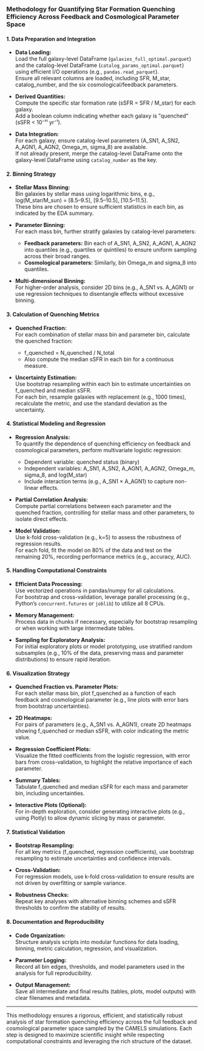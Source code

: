 ### Methodology for Quantifying Star Formation Quenching Efficiency Across Feedback and Cosmological Parameter Space

#### 1. Data Preparation and Integration

- **Data Loading:**  
  Load the full galaxy-level DataFrame (`galaxies_full_optimal.parquet`) and the catalog-level DataFrame (`catalog_params_optimal.parquet`) using efficient I/O operations (e.g., `pandas.read_parquet`).  
  Ensure all relevant columns are loaded, including SFR, M_star, catalog_number, and the six cosmological/feedback parameters.

- **Derived Quantities:**  
  Compute the specific star formation rate (sSFR = SFR / M_star) for each galaxy.  
  Add a boolean column indicating whether each galaxy is "quenched" (sSFR < 10⁻¹¹ yr⁻¹).

- **Data Integration:**  
  For each galaxy, ensure catalog-level parameters (A_SN1, A_SN2, A_AGN1, A_AGN2, Omega_m, sigma_8) are available.  
  If not already present, merge the catalog-level DataFrame onto the galaxy-level DataFrame using `catalog_number` as the key.

#### 2. Binning Strategy

- **Stellar Mass Binning:**  
  Bin galaxies by stellar mass using logarithmic bins, e.g., log(M_star/M_sun) = [8.5–9.5], [9.5–10.5], [10.5–11.5].  
  These bins are chosen to ensure sufficient statistics in each bin, as indicated by the EDA summary.

- **Parameter Binning:**  
  For each mass bin, further stratify galaxies by catalog-level parameters:
  - **Feedback parameters:** Bin each of A_SN1, A_SN2, A_AGN1, A_AGN2 into quantiles (e.g., quartiles or quintiles) to ensure uniform sampling across their broad ranges.
  - **Cosmological parameters:** Similarly, bin Omega_m and sigma_8 into quantiles.

- **Multi-dimensional Binning:**  
  For higher-order analysis, consider 2D bins (e.g., A_SN1 vs. A_AGN1) or use regression techniques to disentangle effects without excessive binning.

#### 3. Calculation of Quenching Metrics

- **Quenched Fraction:**  
  For each combination of stellar mass bin and parameter bin, calculate the quenched fraction:
  - f_quenched = N_quenched / N_total
  - Also compute the median sSFR in each bin for a continuous measure.

- **Uncertainty Estimation:**  
  Use bootstrap resampling within each bin to estimate uncertainties on f_quenched and median sSFR.  
  For each bin, resample galaxies with replacement (e.g., 1000 times), recalculate the metric, and use the standard deviation as the uncertainty.

#### 4. Statistical Modeling and Regression

- **Regression Analysis:**  
  To quantify the dependence of quenching efficiency on feedback and cosmological parameters, perform multivariate logistic regression:
  - Dependent variable: quenched status (binary)
  - Independent variables: A_SN1, A_SN2, A_AGN1, A_AGN2, Omega_m, sigma_8, and log(M_star)
  - Include interaction terms (e.g., A_SN1 × A_AGN1) to capture non-linear effects.

- **Partial Correlation Analysis:**  
  Compute partial correlations between each parameter and the quenched fraction, controlling for stellar mass and other parameters, to isolate direct effects.

- **Model Validation:**  
  Use k-fold cross-validation (e.g., k=5) to assess the robustness of regression results.  
  For each fold, fit the model on 80% of the data and test on the remaining 20%, recording performance metrics (e.g., accuracy, AUC).

#### 5. Handling Computational Constraints

- **Efficient Data Processing:**  
  Use vectorized operations in pandas/numpy for all calculations.  
  For bootstrap and cross-validation, leverage parallel processing (e.g., Python’s `concurrent.futures` or `joblib`) to utilize all 8 CPUs.

- **Memory Management:**  
  Process data in chunks if necessary, especially for bootstrap resampling or when working with large intermediate tables.

- **Sampling for Exploratory Analysis:**  
  For initial exploratory plots or model prototyping, use stratified random subsamples (e.g., 10% of the data, preserving mass and parameter distributions) to ensure rapid iteration.

#### 6. Visualization Strategy

- **Quenched Fraction vs. Parameter Plots:**  
  For each stellar mass bin, plot f_quenched as a function of each feedback and cosmological parameter (e.g., line plots with error bars from bootstrap uncertainties).

- **2D Heatmaps:**  
  For pairs of parameters (e.g., A_SN1 vs. A_AGN1), create 2D heatmaps showing f_quenched or median sSFR, with color indicating the metric value.

- **Regression Coefficient Plots:**  
  Visualize the fitted coefficients from the logistic regression, with error bars from cross-validation, to highlight the relative importance of each parameter.

- **Summary Tables:**  
  Tabulate f_quenched and median sSFR for each mass and parameter bin, including uncertainties.

- **Interactive Plots (Optional):**  
  For in-depth exploration, consider generating interactive plots (e.g., using Plotly) to allow dynamic slicing by mass or parameter.

#### 7. Statistical Validation

- **Bootstrap Resampling:**  
  For all key metrics (f_quenched, regression coefficients), use bootstrap resampling to estimate uncertainties and confidence intervals.

- **Cross-Validation:**  
  For regression models, use k-fold cross-validation to ensure results are not driven by overfitting or sample variance.

- **Robustness Checks:**  
  Repeat key analyses with alternative binning schemes and sSFR thresholds to confirm the stability of results.

#### 8. Documentation and Reproducibility

- **Code Organization:**  
  Structure analysis scripts into modular functions for data loading, binning, metric calculation, regression, and visualization.

- **Parameter Logging:**  
  Record all bin edges, thresholds, and model parameters used in the analysis for full reproducibility.

- **Output Management:**  
  Save all intermediate and final results (tables, plots, model outputs) with clear filenames and metadata.

---

This methodology ensures a rigorous, efficient, and statistically robust analysis of star formation quenching efficiency across the full feedback and cosmological parameter space sampled by the CAMELS simulations. Each step is designed to maximize scientific insight while respecting computational constraints and leveraging the rich structure of the dataset.